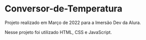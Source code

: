 ﻿# Conversor-de-Temperatura

Projeto realizado em Março de 2022 para a Imersão Dev da Alura.

Nesse projeto foi utilizado HTML, CSS e JavaScript.
